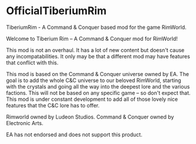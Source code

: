# OfficialTiberiumRim
TiberiumRim - A Command & Conquer based mod for the game RimWorld.

Welcome to Tiberium Rim – A Command & Conquer mod for RimWorld!

This mod is not an overhaul. It has a lot of new content but doesn't cause any incompatabilities. It only may be that a different mod may have features that conflict with this.

This mod is based on the Command & Conquer universe owned by EA. The goal is to add the whole C&C universe to our beloved RimWorld, starting with the crystals and going all the way into the deepest lore and the various factions.
This will not be based on any specific game – so don't expect that.
This mod is under constant development to add all of those lovely nice features that the C&C lore has to offer.

Rimworld owned by Ludeon Studios.
Command & Conquer owned by Electronic Arts.

EA has not endorsed and does not support this product.
